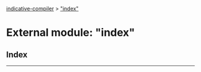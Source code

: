 [indicative-compiler](../README.md) > ["index"](../modules/_index_.md)

# External module: "index"

## Index

---

